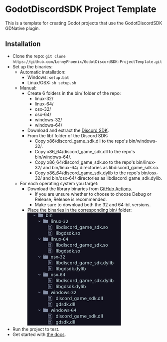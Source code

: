 # GodotDiscordSDK Project Template

This is a template for creating Godot projects that use the GodotDiscordSDK GDNative plugin.

## Installation

- Clone the repo: `git clone https://github.com/LennyPhoenix/GodotDiscordSDK-ProjectTemplate.git`
- Set up the binaries:
  - Automatic installation:
    - Windows: `setup.bat`
    - Linux/OSX: `sh setup.sh`
  - Manual:
    - Create 6 folders in the bin/ folder of the repo:
      - linux-32/
      - linux-64/
      - osx-32/
      - osx-64/
      - windows-32/
      - windows-64/
    - Download and extract the [Discord SDK](https://dl-game-sdk.discordapp.net/2.5.6/discord_game_sdk.zip).
    - From the lib/ folder of the Discord SDK:
      - Copy x86/discord_game_sdk.dll to the repo's bin/windows-32/.
      - Copy x86_64/discord_game_sdk.dll to the repo's bin/windows-64/.
      - Copy x86_64/discord_game_sdk.so to the repo's bin/linux-32/ and bin/linux-64/ directories as libdiscord_game_sdk.so.
      - Copy x86_64/discord_game_sdk.dylib to the repo's bin/osx-32/ and bin/osx-64/ directories as libdiscord_game_sdk.dylib.
  - For each operating system you target:
    - Download the library binaries from [GitHub Actions](https://github.com/LennyPhoenix/GodotDiscordSDK/actions).
      - If you are unsure whether to choose to choose Debug or Release, Release is recommended.
      - Make sure to download both the 32 and 64-bit versions.
    - Place the binaries in the corresponding bin/ folder:
      ![Binaries](.github/static/binaries.png)
- Run the project to test.
- Get started with [the docs](https://github.com/LennyPhoenix/GodotDiscordSDK/wiki).
